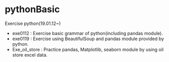 # pythonBasic
Exercise python(19.01.12~)
* exe0112 : Exercise basic grammar of python(including pandas module).
* exe0119 : Exercise using BeautifulSoup and pandas module provided by python.
* Exe_oil_store : Practice pandas, Matplotlib, seaborn module by using oil store excel data.
